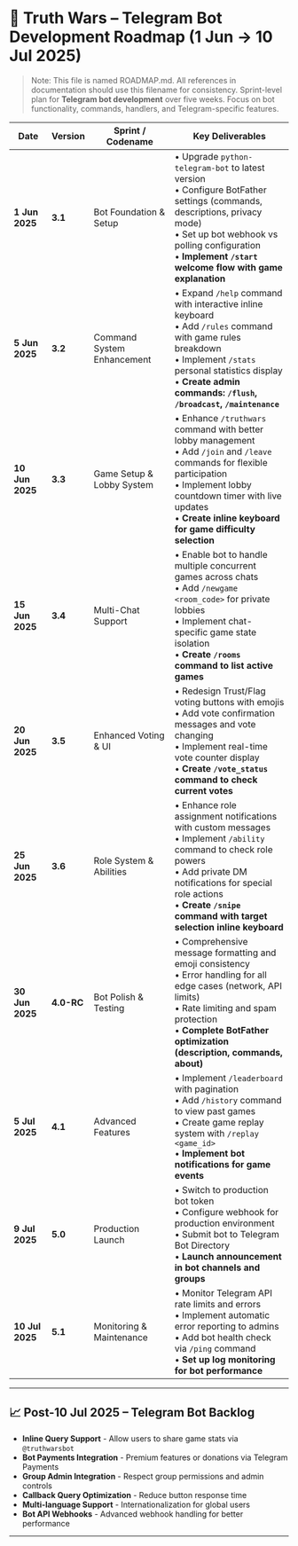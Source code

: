 # 📅 Truth Wars – Telegram Bot Development Roadmap (1 Jun → 10 Jul 2025)

> Note: This file is named ROADMAP.md. All references in documentation should use this filename for consistency.
> Sprint-level plan for **Telegram bot development** over five weeks. Focus on bot functionality, commands, handlers, and Telegram-specific features.

| Date | Version | Sprint / Codename | Key Deliverables |
|------|---------|------------------|------------------|
| **1 Jun 2025** | **3.1** | Bot Foundation & Setup | • Upgrade `python-telegram-bot` to latest version <br/>• Configure BotFather settings (commands, descriptions, privacy mode) <br/>• Set up bot webhook vs polling configuration <br/>• **Implement `/start` welcome flow with game explanation** |
| **5 Jun 2025** | **3.2** | Command System Enhancement | • Expand `/help` command with interactive inline keyboard <br/>• Add `/rules` command with game rules breakdown <br/>• Implement `/stats` personal statistics display <br/>• **Create admin commands: `/flush`, `/broadcast`, `/maintenance`** |
| **10 Jun 2025** | **3.3** | Game Setup & Lobby System | • Enhance `/truthwars` command with better lobby management <br/>• Add `/join` and `/leave` commands for flexible participation <br/>• Implement lobby countdown timer with live updates <br/>• **Create inline keyboard for game difficulty selection** |
| **15 Jun 2025** | **3.4** | Multi-Chat Support | • Enable bot to handle multiple concurrent games across chats <br/>• Add `/newgame <room_code>` for private lobbies <br/>• Implement chat-specific game state isolation <br/>• **Create `/rooms` command to list active games** |
| **20 Jun 2025** | **3.5** | Enhanced Voting & UI | • Redesign Trust/Flag voting buttons with emojis <br/>• Add vote confirmation messages and vote changing <br/>• Implement real-time vote counter display <br/>• **Create `/vote_status` command to check current votes** |
| **25 Jun 2025** | **3.6** | Role System & Abilities | • Enhance role assignment notifications with custom messages <br/>• Implement `/ability` command to check role powers <br/>• Add private DM notifications for special role actions <br/>• **Create `/snipe` command with target selection inline keyboard** |
| **30 Jun 2025** | **4.0-RC** | Bot Polish & Testing | • Comprehensive message formatting and emoji consistency <br/>• Error handling for all edge cases (network, API limits) <br/>• Rate limiting and spam protection <br/>• **Complete BotFather optimization (description, commands, about)** |
| **5 Jul 2025** | **4.1** | Advanced Features | • Implement `/leaderboard` with pagination <br/>• Add `/history` command to view past games <br/>• Create game replay system with `/replay <game_id>` <br/>• **Implement bot notifications for game events** |
| **9 Jul 2025** | **5.0** | Production Launch | • Switch to production bot token <br/>• Configure webhook for production environment <br/>• Submit bot to Telegram Bot Directory <br/>• **Launch announcement in bot channels and groups** |
| **10 Jul 2025** | **5.1** | Monitoring & Maintenance | • Monitor Telegram API rate limits and errors <br/>• Implement automatic error reporting to admins <br/>• Add bot health check via `/ping` command <br/>• **Set up log monitoring for bot performance** |

---

## 📈 Post-10 Jul 2025 – Telegram Bot Backlog
* **Inline Query Support** - Allow users to share game stats via `@truthwarsbot`
* **Bot Payments Integration** - Premium features or donations via Telegram Payments
* **Group Admin Integration** - Respect group permissions and admin controls
* **Callback Query Optimization** - Reduce button response time
* **Multi-language Support** - Internationalization for global users
* **Bot API Webhooks** - Advanced webhook handling for better performance

---